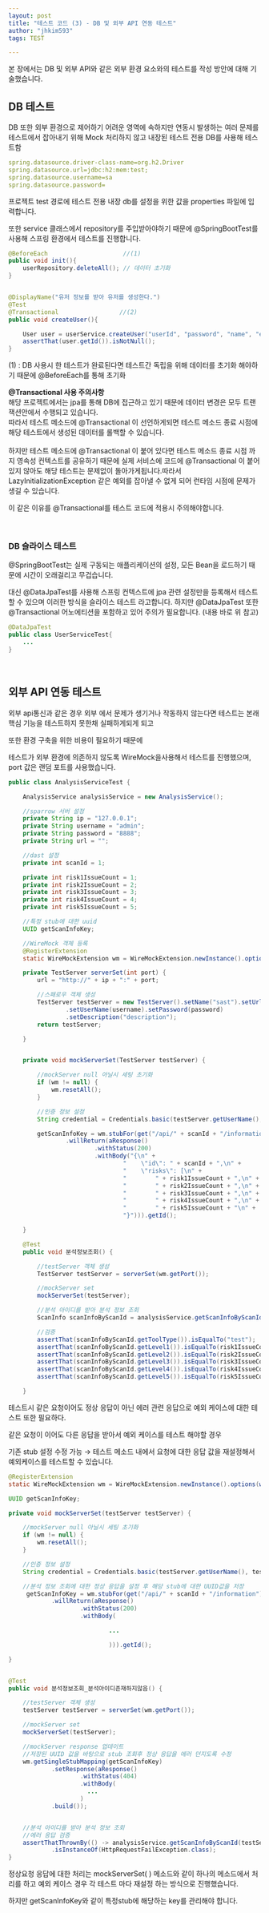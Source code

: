 ```yaml
---
layout: post
title: "테스트 코드 (3) - DB 및 외부 API 연동 테스트"
author: "jhkim593"
tags: TEST

---
```

본 장에서는 DB 및 외부 API와 같은 외부 환경 요소와의 테스트를 작성 방안에 대해 기술했습니다.

## DB 테스트
DB 또한 외부 환경으로 제어하기 어려운 영역에 속하지만 연동시 발생하는 여러 문제를 테스트에서 잡아내기 위해  Mock 처리하지 않고 내장된 테스트 전용 DB를 사용해 테스트함

~~~yml
spring.datasource.driver-class-name=org.h2.Driver
spring.datasource.url=jdbc:h2:mem:test;
spring.datasource.username=sa
spring.datasource.password=
~~~
프로젝트 test 경로에 테스트 전용 내장 db를 설정을 위한 값을 properties 파일에 입력합니다.

또한 service 클래스에서 repository를 주입받아야하기 때문에 @SpringBootTest를 사용해 스프링 환경에서 테스트를 진행합니다.

~~~java
@BeforeEach                     //(1)
public void init(){
    userRepository.deleteAll(); // 데이터 초기화
}


@DisplayName("유저 정보를 받아 유저를 생성한다.")
@Test
@Transactional                 //(2)
public void createUser(){

    User user = userService.createUser("userId", "password", "name", "email", null, null, null);
    assertThat(user.getId()).isNotNull();
}
~~~
(1) : DB 사용시 한 테스트가 완료된다면 테스트간 독립을 위해 데이터를 초기화 해야하기 때문에 @BeforeEach를 통해 초기화


**@Transactional 사용 주의사항**
<br>
해당 프로젝트에서는 jpa를 통해 DB에 접근하고 있기 때문에 데이터 변경은 모두 트랜잭션안에서 수행되고 있습니다.<br>
따라서 테스트 메소드에 @Transactional 이 선언하게되면 테스트 메소드 종료 시점에 해당 테스트에서 생성된 데이터를 롤백할 수 있습니다.<br><br>
하지만 테스트 메소드에 @Transactional 이 붙어 있다면 테스트 메소드 종료 시점 까지 영속성 컨텍스트를 공유하기 때문에 실제 서비스에 코드에 @Transactional 이 붙어있지 않아도 해당 테스트는 문제없이 돌아가게됩니다.따라서 LazyInitializationException 같은 예외를 잡아낼 수 없게 되어 런타임 시점에 문제가 생길 수 있습니다.

이 같은 이유를 @Transactional를 테스트 코드에 적용시 주의해야합니다.

<br>

### DB 슬라이스 테스트
@SpringBootTest는 실제 구동되는 애플리케이션의 설정, 모든 Bean을 로드하기 때문에 시간이 오래걸리고 무겁습니다.

대신 @DataJpaTest를 사용해 스프링 컨텍스트에 jpa 관련 설정만을 등록해서 테스트할 수 있으며 이러한 방식을 슬라이스 테스트 라고합니다.
하지만 @DataJpaTest 또한 @Transactional 어노에티션을 포함하고 있어 주의가 필요합니다. (내용 바로 위 참고)

~~~java
@DataJpaTest                 
public class UserServiceTest{
    ...
}
~~~

<br>

## 외부 API 연동 테스트
외부 api통신과 같은 경우 외부 에서 문제가 생기거나 작동하지 않는다면 테스트는 본래 핵심 기능을 테스트하지 못한채 실패하게되게 되고

또한 환경 구축을 위한 비용이 필요하기 때문에

테스트가 외부 환경에 의존하지 않도록 WireMock을사용해서 테스트를 진행했으며, port 값은 랜덤 포트를 사용했습니다.
~~~java
public class AnalysisServiceTest {

    AnalysisService analysisService = new AnalysisService();

    //sparrow 서버 설정
    private String ip = "127.0.0.1";
    private String username = "admin";
    private String password = "8888";
    private String url = "";

    //dast 설정
    private int scanId = 1;

    private int risk1IssueCount = 1;
    private int risk2IssueCount = 2;
    private int risk3IssueCount = 3;
    private int risk4IssueCount = 4;
    private int risk5IssueCount = 5;

    //특정 stub에 대한 uuid
    UUID getScanInfoKey;

    //WireMock 객체 등록
    @RegisterExtension
    static WireMockExtension wm = WireMockExtension.newInstance().options(wireMockConfig().dynamicPort().dynamicHttpsPort()).build();

    private TestServer serverSet(int port) {
        url = "http://" + ip + ":" + port;

        //스패로우 객체 생성
        TestServer testServer = new TestServer().setName("sast").setUrl(url).setToolType("test")
                .setUserName(username).setPassword(password)
                .setDescription("description");
        return testServer;

    }


    private void mockServerSet(TestServer testServer) {

        //mockServer null 아닐시 세팅 초기화
        if (wm != null) {
            wm.resetAll();
        }

        //인증 정보 설정
        String credential = Credentials.basic(testServer.getUserName(), testServer.getPassword());

        getScanInfoKey = wm.stubFor(get("/api/" + scanId + "/information").withHeader("Authorization", equalTo(credential))
                .willReturn(aResponse()
                        .withStatus(200)
                        .withBody("{\n" +
                                "    \"id\": " + scanId + ",\n" +
                                "    \"risks\": [\n" +
                                "        " + risk1IssueCount + ",\n" +
                                "        " + risk2IssueCount + ",\n" +
                                "        " + risk3IssueCount + ",\n" +
                                "        " + risk4IssueCount + ",\n" +
                                "        " + risk5IssueCount + "\n" +
                                "}"))).getId();

    }

    @Test
    public void 분석정보조회() {

        //testServer 객체 생성
        TestServer testServer = serverSet(wm.getPort());

        //mockServer set
        mockServerSet(testServer);

        //분석 아이디를 받아 분석 정보 조회
        ScanInfo scanInfoByScanId = analysisService.getScanInfoByScanId(testServer, String.valueOf(scanId));

        //검증
        assertThat(scanInfoByScanId.getToolType()).isEqualTo("test");
        assertThat(scanInfoByScanId.getLevel1()).isEqualTo(risk1IssueCount);
        assertThat(scanInfoByScanId.getLevel2()).isEqualTo(risk2IssueCount);
        assertThat(scanInfoByScanId.getLevel3()).isEqualTo(risk3IssueCount);
        assertThat(scanInfoByScanId.getLevel4()).isEqualTo(risk4IssueCount);
        assertThat(scanInfoByScanId.getLevel5()).isEqualTo(risk5IssueCount);

    }
~~~

테스트시 같은 요청이어도 정상 응답이 아닌 에러 관련 응답으로 예외 케이스에 대한 테스트 또한 필요하다.

같은 요청이 이어도 다른 응답을 받아서 예외 케이스를 테스트 해야할 경우

기존 stub 설정 수정 가능 → 테스트 메소드 내에서 요청에 대한 응답 값을 재설정해서 예외케이스를 테스트할 수 있습니다.

~~~java
@RegisterExtension
static WireMockExtension wm = WireMockExtension.newInstance().options(wireMockConfig().dynamicPort().dynamicHttpsPort()).build();

UUID getScanInfoKey;

private void mockServerSet(testServer testServer) {

    //mockServer null 아닐시 세팅 초기화
    if (wm != null) {
        wm.resetAll();
    }

    //인증 정보 설정
    String credential = Credentials.basic(testServer.getUserName(), testServer.getPassword());

    //분석 정보 조회에 대한 정상 응답을 설정 후 해당 stub에 대한 UUID값을 저장
     getScanInfoKey = wm.stubFor(get("/api/" + scanId + "/information").withHeader("Authorization", equalTo(credential))
            .willReturn(aResponse()
                    .withStatus(200)
                    .withBody(

                            ...

                            ))).getId();

}


@Test
public void 분석정보조회_분석아이디존재하지않음() {

    //testServer 객체 생성
    testServer testServer = serverSet(wm.getPort());

    //mockServer set
    mockServerSet(testServer);

    //mockServer response 업데이트
    //저장된 UUID 값을 바탕으로 stub 조회후 정상 응답을 에러 던지도록 수정
    wm.getSingleStubMapping(getScanInfoKey)
            .setResponse(aResponse()
                    .withStatus(404)
                    .withBody(
                      ...
                    )
            .build());


    //분석 아이디를 받아 분석 정보 조회
    //에러 응답 검증
    assertThatThrownBy(() -> analysisService.getScanInfoByScanId(testServer, String.valueOf(scanId)))
            .isInstanceOf(HttpRequestFailException.class);
}

~~~

정상요청 응답에 대한 처리는 mockServerSet( ) 메소드와 같이 하나의 메소드에서 처리를 하고 예외 케이스 경우 각 테스트 마다 재설정 하는 방식으로 진행했습니다.

하지만 getScanInfoKey와 같이 특정stub에 해당하는 key를 관리해야 합니다.
